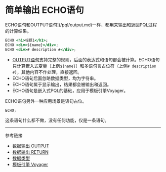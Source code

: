 # 简单输出 ECHO语句
ECHO语句和OUTPUT语句](/pql/output.md)一样，都用来输出和返回PQL过程的计算结果。
```htm
ECHO <h1>标题1</h1>;
ECHO <div>${name}</div>;
ECHO <div># description #</div>;
```
* [OUTPUT语句](/pql/output.md)支持完整的规则，后面的表达式和语句都会被计算。ECHO语句只计算嵌入式变量（上例`${name}`）和多语句言占位符（上例`# description #`），其他内容不作处理，直接返回。
* ECHO语句后面忽略数据类型，均为字符串。
* ECHO语句属于显示输出，结果都会被输出和返回。
* ECHO语句是嵌入式PQL的基础，应用于模板引擎Voyager。


ECHO语句另外一种应用场景是语句占位。
```sql
ECHO;
```
这条语句什么都不做，没有任何功能，仅是一条语句。

---
参考链接
* [数据输出 OUTPUT](/pql/output.md)
* [数据输出 RETURN](/pql/return.md)
* [数据类型](/pql/datatype.md)
* [模板引擎 Voyager](/voyager/overview.md)